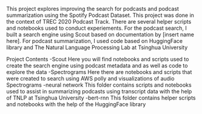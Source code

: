 This project explores improving the search for podcasts and podcast summarization using the Spotify Podcast Dataset. This project was done in the context of
TREC 2020 Podcast Track. There are several helper scripts and notebooks used to conduct experiements.
For the podcast search, I built a search engine using Scout based on documentation by [insert name here]. For podcast summarization, I used code based on HuggingFace library and The Natural Language Processing Lab at Tsinghua University

Project Contents
-Scout
Here you will find notebooks and scripts used to create the search engine using podcast metadata and as well as code to explore the data
-Spectrograms
Here there are notebooks and scripts that were created to search using AWS polly and visualizations of audio Spectrograms
-neural network
This folder contains scripts and notebooks used to assist in summarizing podcasts using transcript data with the help of TNLP at Tsinghua University
-bert-rnn
This folder contains helper scripts and notebooks with the help of the HuggingFace library
